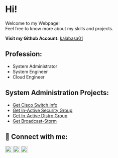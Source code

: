 <h1>Hi!</h1>

Welcome to my Webpage! <br />
Feel free to know more about my skills and projects.

**Visit my Github Account:**
[kalabasa01](https://github.com/kalabasa01)


<h2>Profession:</h2>

- System Administrator
- System Engineer
- Cloud Engineer

  
<h2>System Administration Projects:</h2>

- [Get Cisco Switch Info](https://github.com/kalabasa01/get-cswitchinfo)
- [Get In-Active Security Group](https://github.com/kalabasa01/get-inactive-secgroup)
- [Get In-Active Distro Group](https://github.com/kalabasa01/get-inactive-distrogroup)
- [Get Broadcast-Storm](https://github.com/kalabasa01/get-broadcast-storm)


<h2> 🤳 Connect with me:</h2>
  
[<img align="left" alt="Jemar Cañas | LinkedIn" width="22px" src="https://cdn.jsdelivr.net/npm/simple-icons@v3/icons/linkedin.svg" />][linkedin]
[<img align="left" width="22px" src="https://cdn.jsdelivr.net/npm/simple-icons@v3/icons/telegram.svg" />][telegram]
[<img align="left" alt="Jemar Cañas | Facebook" width="22px" src="https://cdn.jsdelivr.net/npm/simple-icons@v3/icons/facebook.svg" />][facebook]

[linkedin]: https://www.linkedin.com/in/jemarcns
[telegram]: https://t.me/jemarcns
[facebook]: https://www.facebook.com/jmarcns
